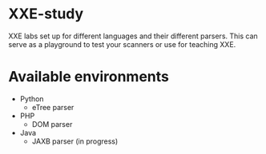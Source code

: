 # XXE-study

XXE labs set up for different languages and their different parsers.
This can serve as a playground to test your scanners or use for teaching XXE.

# Available environments
- Python
	- eTree parser
- PHP
	- DOM parser
- Java
	- JAXB parser (in progress)
